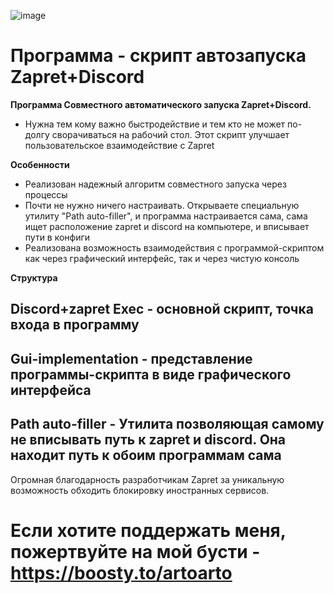 ![image](https://github.com/user-attachments/assets/f2c6bae0-3ac8-4f4c-a7b9-330f55d171b2)
# Программа - скрипт автозапуска Zapret+Discord

**Программа Совместного автоматического запуска Zapret+Discord.**
- Нужна тем кому важно быстродействие и тем кто не может по-долгу сворачиваться на рабочий стол. Этот скрипт улучшает пользовательское взаимодействие с Zapret

**Особенности**
- Реализован надежный алгоритм совместного запуска через процессы
- Почти не нужно ничего настраивать. Открываете специальную утилиту "Path auto-filler", и программа настраивается сама, сама ищет расположение zapret и discord на компьютере, и вписывает пути в конфиги
- Реализована возможность взаимодействия с программой-скриптом как через графический интерфейс, так и через чистую консоль

**Структура**

## Discord+zapret Exec - основной скрипт, точка входа в программу
## Gui-implementation - представление программы-скрипта в виде графического интерфейса
## Path auto-filler - Утилита позволяющая самому не вписывать путь к zapret и discord. Она находит путь  к обоим программам сама

Огромная благодарность разработчикам Zapret за уникальную возможность обходить блокировку иностранных сервисов.
 
# Если хотите поддержать меня, пожертвуйте на мой бусти - https://boosty.to/artoarto

